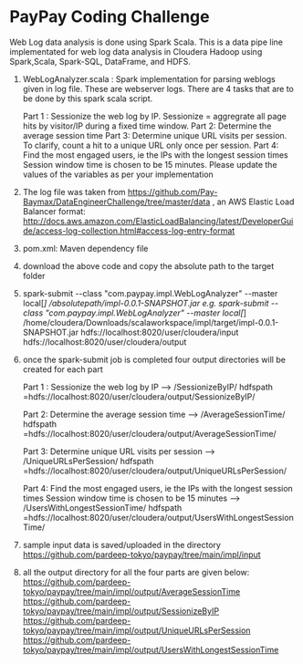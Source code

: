 # PayPay Coding Challenge

Web Log data analysis is done using Spark Scala. 
This is a data pipe line implementated for web log data analysis in Cloudera Hadoop using Spark,Scala, Spark-SQL, DataFrame, and HDFS.

1. WebLogAnalyzer.scala : Spark implementation for parsing weblogs given in log file. These are webserver logs. There are 4 tasks that are to be done by this spark scala script.       

    Part 1 : Sessionize the web log by IP. Sessionize = aggregrate all page hits by visitor/IP during a fixed time window. 
    Part 2: Determine the average session time 
    Part 3: Determine unique URL visits per session. To clarify, count a hit to a unique URL only once per session. 
    Part 4: Find the most engaged users, ie the IPs with the longest session times Session window time is chosen to be 15 minutes. Please update the values of the       variables as per your implementation

2. The log file was taken from https://github.com/Pay-Baymax/DataEngineerChallenge/tree/master/data ,
    an AWS Elastic Load Balancer format: http://docs.aws.amazon.com/ElasticLoadBalancing/latest/DeveloperGuide/access-log-collection.html#access-log-entry-format 
3. pom.xml: Maven dependency file
4. download the above code and copy the absolute path to the target folder
5. spark-submit  --class "com.paypay.impl.WebLogAnalyzer" --master local[*]   /absolutepath/impl-0.0.1-SNAPSHOT.jar  <hdfs input folder path with log file> <hdfs output folder path>
   e.g.        spark-submit  --class "com.paypay.impl.WebLogAnalyzer" --master local[*]   /home/cloudera/Downloads/scalaworkspace/impl/target/impl-0.0.1-SNAPSHOT.jar  hdfs://localhost:8020/user/cloudera/input hdfs://localhost:8020/user/cloudera/output
  
6. once the spark-submit job is completed four output directories will be created for  each part

    Part 1 : Sessionize the web log by IP --> <hdfs output folder path>/SessionizeByIP/
            hdfspath =hdfs://localhost:8020/user/cloudera/output/SessionizeByIP/
  
    Part 2: Determine the average session time --> <hdfs output folder path>/AverageSessionTime/
            hdfspath =hdfs://localhost:8020/user/cloudera/output/AverageSessionTime/
  
    Part 3: Determine unique URL visits per session --> <hdfs output folder path>/UniqueURLsPerSession/ 
            hdfspath =hdfs://localhost:8020/user/cloudera/output/UniqueURLsPerSession/
  
    Part 4: Find the most engaged users, ie the IPs with the longest session times Session window time is chosen to be 15 minutes 
               --> <hdfs output folder path>/UsersWithLongestSessionTime/
            hdfspath =hdfs://localhost:8020/user/cloudera/output/UsersWithLongestSessionTime/

7. sample input data is saved/uploaded in the directory https://github.com/pardeep-tokyo/paypay/tree/main/impl/input
8. all the output directory for all the four parts are given below:
    https://github.com/pardeep-tokyo/paypay/tree/main/impl/output/AverageSessionTime
    https://github.com/pardeep-tokyo/paypay/tree/main/impl/output/SessionizeByIP
    https://github.com/pardeep-tokyo/paypay/tree/main/impl/output/UniqueURLsPerSession
    https://github.com/pardeep-tokyo/paypay/tree/main/impl/output/UsersWithLongestSessionTime
